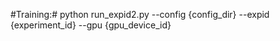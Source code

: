 #Training:#
python run_expid2.py --config {config_dir} --expid {experiment_id} --gpu {gpu_device_id}
